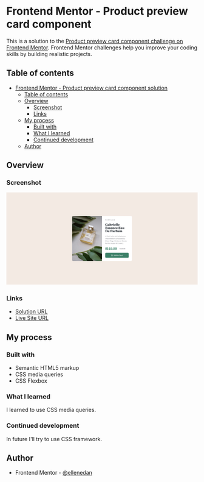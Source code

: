 # Frontend Mentor - Product preview card component

This is a solution to the [Product preview card component challenge on Frontend Mentor](https://www.frontendmentor.io/challenges/product-preview-card-component-GO7UmttRfa). Frontend Mentor challenges help you improve your coding skills by building realistic projects. 

## Table of contents

- [Frontend Mentor - Product preview card component solution](#frontend-mentor---product-preview-card-component-solution)
  - [Table of contents](#table-of-contents)
  - [Overview](#overview)
    - [Screenshot](#screenshot)
    - [Links](#links)
  - [My process](#my-process)
    - [Built with](#built-with)
    - [What I learned](#what-i-learned)
    - [Continued development](#continued-development)
  - [Author](#author)

## Overview

### Screenshot

![](./screenshot.png)

### Links

- [Solution URL](https://www.frontendmentor.io/challenges/product-preview-card-component-GO7UmttRfa)
- [Live Site URL](https://ellenedan.github.io/gabrielle/)

## My process

### Built with

- Semantic HTML5 markup
- CSS media queries
- CSS Flexbox

### What I learned

I learned to use CSS media queries.

### Continued development

In future I'll try to use CSS framework.

## Author

- Frontend Mentor - [@ellenedan](https://www.frontendmentor.io/profile/ellenedan)
